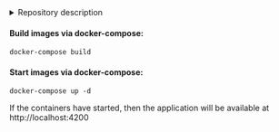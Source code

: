 <details>
<summary>Repository description</summary>
This repository implements a TODO list.
The frontend is implemented on a custom build of Webpack with Typescript & React & Redux & Redux-Saga.
The backend is implemented in NodeJS with framework NestJS and Typescript.
Docker Compose was used to develop and run the application.
</details>



#### Build images via docker-compose:
```
docker-compose build
```

#### Start images via docker-compose:
```
docker-compose up -d
```

If the containers have started, then the application will be available at http://localhost:4200


